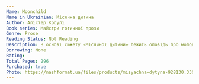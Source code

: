 ```yaml
---
Name: Moonchild
Name in Ukrainian: Місячна дитина
Author: Алістер Кроулі
Book series: Майстри готичної прози
Genre: Prose
Reading Status: Not Reading
Description: В основі сюжету «Місячної дитини» лежить оповідь про молодого мага, який оволодіваючи окультними знаннями, наважується на зухвалий, ще не бачений експеримент і водночас вступає у протистояння з орденом «Темної ложі», члени якого послуговуються забороненими магічними практиками, ризикуючи цим зруйнувати і без того хистку рівновагу у світі. Цікавим є те, що прототипом головного героя виступає сам Алістер Кровлі, а в романі він описує свій реальний досвід перебування у магічних орденах, зокрема у відомому Ордені Золотого Світанку, до членів якого також належали такі відомі письменники, як Артур Мекен, Абрахам Мерріт і нобелівський лауреат Вільям Батлер Єйтс.
Borrowing: None
Rating:
Total Pages: 296
Purchased: true
Photo: https://nashformat.ua/files/products/misyachna-dytyna-928130.330x300.jpeg
---
```

